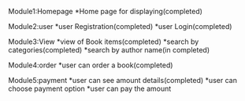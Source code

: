 Module1:Homepage
   *Home page for displaying(completed)

Module2:user
   *user Registration(completed)
   *user Login(completed)

Module3:View
   *view of Book items(completed)
   *search by categories(completed)
   *search by author name(in completed)

Module4:order
    *user can order a book(completed)
    
Module5:payment
   *user can see amount details(completed)
   *user can choose payment option
   *user can pay the amount
   


